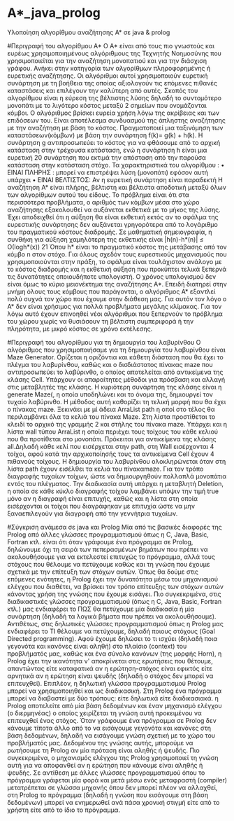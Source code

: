 # A*_java_prolog
Υλοποίηση αλγορίθμου αναζήτησης Α* σε java &amp; prolog

#Περιγραφή του  αλγορίθμου Α*
O A* είναι από τους πιο γνωστούς και ευρέως χρησιμοποιημένους αλγόριθμους της Τεχνητής Νοημοσύνης που χρησιμοποιείται για την αναζήτηση μονοπατιού και για την διάσχιση γράφου. Ανήκει στην κατηγορία των αλγορίθμων πληροφορημένης ή ευρετικής αναζήτησης. Οι αλγόριθμοι αυτοί χρησιμοποιούν ευρετική συνάρτηση με τη βοήθεια της οποίας αξιολογούν τις επόμενες πιθανές καταστάσεις και επιλέγουν την καλύτερη από αυτές.
Σκοπός του αλγορίθμου είναι η εύρεση της βέλτιστης λύσης δηλαδή το συντομότερο μονοπάτι με το λιγότερο κόστος μεταξύ 2 σημείων που ονομάζονται κόμβοι. Ο αλγόριθμος βρίσκει ευρεία χρήση λόγω της ακρίβειας και των επιδόσεων του. Είναι αποτέλεσμα συνδυασμού της άπληστης αναζήτησης με την αναζήτηση με βάση το κόστος. Πραγματοποιεί μια ταξινόμηση των καταστάσεων(κόμβων) με βάση την συνάρτηση f(k)= g(k) + h(k). H συνάρτηση g αντιπροσωπεύει το κόστος για να φθάσουμε από το αρχική κατάσταση στην τρέχουσα κατάσταση, ενώ η συνάρτηση h είναι μια ευρετική 20 συνάρτηση που εκτιμά την απόσταση από την παρούσα κατάσταση στην κατάσταση στόχο.
Τα χαρακτηριστικά του αλγορίθμου :
• ΕΙΝΑΙ ΠΛΗΡΗΣ : μπορεί να επιστρέψει λύση (μονοπάτι) εφόσον αυτή υπάρχει
• ΕΙΝΑΙ ΒΕΛΤΙΣΤΟΣ: Αν η ευρετική συνάρτηση είναι παραδεκτή
Η αναζήτηση Α* είναι πλήρης, βέλτιστη και βέλτιστα αποδοτική μεταξύ όλων των αλγορίθμων αυτού του είδους. Το πρόβλημα είναι ότι στα περισσότερα προβλήματα, ο αριθμός των κόμβων μέσα στο χώρο αναζήτησης εξακολουθεί να αυξάνεται εκθετικά με το μήκος της λύσης. Έχει αποδειχθεί ότι η αύξηση θα είναι εκθετική εκτός αν το σφάλμα της ευρεστικής συνάρτησης δεν αυξάνεται γρηγορότερα από το λογάριθμο του πραγματικού κόστους διαδρομής. Σε μαθηματική σημειογραφία, η συνθήκη για αύξηση χαμηλότερη της εκθετικής είναι |h(n)-h*(n)| ≤ Ο(logh*(x)) 21 Όπου h* είναι το πραγματικό κόστος της μετάβασης από τον κόμβο n στον στόχο. Για όλους σχεδόν τους ευρεστικούς μηχανισμούς που χρησιμοποιούνται στην πράξη, το σφάλμα είναι τουλάχιστον ανάλογο με το κόστος διαδρομής και η εκθετική αύξηση που προκύπτει τελικά ξεπερνά τις δυνατότητες οποιουδήποτε υπολογιστή. Ο χρόνος υπολογισμού δεν είναι όμως το κύριο μειονέκτημα της αναζήτησης Α*. Επειδή διατηρεί στην μνήμη όλους τους κόμβους που παράγονται, ο αλγόριθμος Α* εξαντλεί πολύ συχνά τον χώρο που έχουμε στην διάθεση μας. Για αυτόν τον λόγο ο Α* δεν είναι χρήσιμος για πολλά προβλήματα μεγάλης κλίμακας. Για τον λόγω αυτό έχουν επινοηθεί νέοι αλγόριθμοι που ξεπερνούν το πρόβλημα του χώρου χωρίς να θυσιάσουν τη βέλτιστη συμπεριφορά ή την πληρότητα, με μικρό κόστος σε χρόνο εκτέλεσης.

#Περιγραφή του αλγορίθμου για τη δημιουργία του λαβυρίνθου
Ο αλγόριθμος που χρησιμοποιήσαμε για τη δημιουργία του λαβυρίνθου είναι Maze Generator. Ορίζεται η οριζόντια και κάθετη διάσταση που θα έχει το πλέγμα του λαβυρίνθου, καθώς και ο δισδιάστατος πίνακας maze που αντιπροσωπεύει το λαβύρινθο, ο οποίος αποτελείται από αντικείμενα της κλάσης Cell. Υπάρχουν οι απαραίτητες μέθοδοι για πρόσβαση και αλλαγή στις μεταβλητές της κλάσης. Η κυριότερη συνάρτηση της κλάσης είναι η generate Maze(, η οποία υποδηλώνει και το όνομα της, δημιουργεί τον τυχαίο λαβύρινθο. Η μέθοδος αυτή καθορίζει τη τελική μορφή που θα έχει ο πίνακας maze. Ξεκινάει με μί άδεια ArraList path η οποί στο τέλος θα περιλαμβάνει όλα τα κελιά του πίνακα Maze. Στη λίστα προστίθεται το κλειδί το αρχικό της γραμμής 2 και στήλης του πίνακα maze. Υπάρχει και η λίστα wall τύπου ArraList η οποία περιέχει τους τοίχους του κάθε κελιού που θα προτίθεται στο μονοπάτι. Πρόκειται για αντικείμενα της κλάσης all.Δηλαδή κάθε κελί που εισέρχεται στην path, στη Wall εισέρχονται 4 τοίχοι, αφού κατά την αρχικοποίησής τους τα αντικείμενα Cell έχουν 4 πιθανούς τοίχους. Η δημιουργία του λαβυρίνθου ολοκληρώνεται όταν στη λίστα path έχουν εισέλθει τα κελιά του πίνακαmaze. Για τον τρόπο διαγραφής τυχαίων τοίχων, ώστε να  δημιουργηθούν πολλαπλά μονοπάτια εντός του πλέγματος. Την διαδικασία αυτή υπάρχει η μεταβλητή Deletion, η οποία σε κάθε κύκλο διαγραφής τοίχου λαμβάνει υπόψιν την τιμή true μόνο αν η διαγραφή είναι επιτυχής, καθώς και η λίστα στη οποία εισέρχονται οι τοίχοι που διαγράφηκαν με επιτυχία ώστε να μην ξαναεπιλεγούν για διαγραφή από την γεννήτρια τυχαίων.

#Σύγκριση  ανάμεσα σε java και Prolog
Μία από τις βασικές διαφορές της Prolog από άλλες γλώσσες προγραμματισμού όπως η C, Java, Basic, Fortran κτλ. είναι ότι όταν γράφουμε ένα πρόγραμμα σε Prolog, δηλώνουμε όχι τη σειρά των πεπερασμένων βημάτων που πρέπει να ακολουθήσουμε για να εκτελεστεί επιτυχώς το πρόγραμμα, αλλά τους στόχους που θέλουμε να πετύχουμε καθώς και τη γνώση που έχουμε σχετικά με την επίτευξη των στόχων αυτών. Όπως θα δούμε στις επόμενες ενότητες, η Prolog έχει την δυνατότητα μέσω του μηχανισμού ελέγχου που διαθέτει, να βρίσκει τον τρόπο επίτευξης των στόχων αυτών κάνοντας χρήση της γνώσης που έχουμε εισάγει.
Πιο συγκεκριμένα, στις διαδικαστικές γλώσσες προγραμματισμού (όπως η C, Java, Basic, Fortran κτλ.) μας ενδιαφέρει το ΠΩΣ θα πετύχουμε μία διαδικασία ή μία συνάρτηση (δηλαδή τα λογικά βήματα που πρέπει να ακολουθήσουμε). 
Αντιθέτως, στις δηλωτικές γλώσσες προγραμματισμού όπως η Prolog μας ενδιαφέρει το ΤΙ θέλουμε να πετύχουμε, δηλαδή ποιους στόχους (Goal Directed programming). Αφού έχουμε δηλώσει το τι ισχύει (δηλαδή ποια γεγονότα και κανόνες είναι αληθή) στο πλαίσιο (context) του προβλήματός μας, καθώς και ένα σύνολο κανόνων (της μορφής Horn), η Prolog έχει την ικανότητα ν' αποκρίνεται στις ερωτήσεις που θέτουμε, απαντώντας είτε καταφατικά αν η ερώτηση-στόχος είναι εφικτός είτε αρνητικά αν η ερώτηση είναι ψευδής (δηλαδή ο στόχος δεν μπορεί να επιτευχθεί).
Επιπλέον, η δηλωτική γλώσσα προγραμματισμού Prolog μπορεί να χρησιμοποιηθεί και ως διαδικασική. Στη Prolog ένα πρόγραμμα μπορεί να διαβαστεί με δύο τρόπους: είτε δηλωτικά είτε διαδικασιακά.  η Prolog αποτελείτε από μία βάση δεδομένων και έναν μηχανισμό ελέγχου (ο διερμηνέας) ο οποίος χειρίζεται τη γνώση αυτή προκειμένου να επιτευχθεί ένας στόχος.
Όταν γράφουμε ένα πρόγραμμα σε Prolog δεν κάνουμε τίποτα άλλο από το να εισάγουμε γεγονότα και κανόνες στη βάση δεδομένων, δηλαδή να εισάγουμε γνώση σχετική με το χώρο του προβλήματός μας. Δεδομένου της γνώσης αυτής, μπορούμε να ρωτήσουμε τη Prolog αν μία πρόταση είναι αληθής ή ψευδής. Πιο συγκεκριμένα, ο μηχανισμός ελέγχου της Prolog χρησιμοποιεί τη γνώση αυτή για να αποφανθεί αν η ερώτηση που κάνουμε είναι αληθής ή ψευδής.
Σε αντίθεση με άλλες γλώσσες προγραμματισμού όπου το πρόγραμμα γράφεται μία φορά και μετά μέσω ενός μεταφραστή (compiler) μετατρέπεται σε γλώσσα μηχανής όπου δεν μπορεί πλέον να αλλαχθεί, στη Prolog το πρόγραμμα (δηλαδή η γνώση που εισάγουμε στη βάση δεδομένων) μπορεί να ενημερωθεί ανά πάσα χρονική στιγμή είτε από το χρήστη είτε από το ίδιο το πρόγραμμα.
